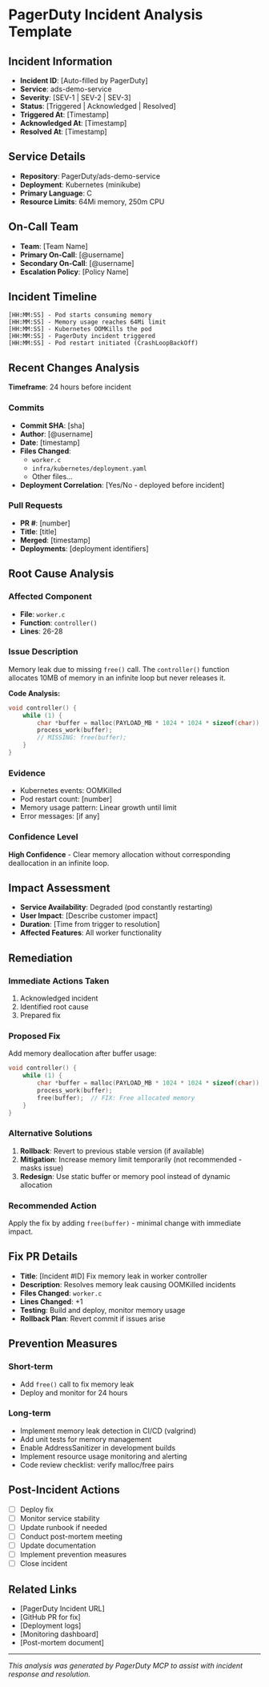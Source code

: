 # PagerDuty Incident Analysis Template

## Incident Information
- **Incident ID**: [Auto-filled by PagerDuty]
- **Service**: ads-demo-service
- **Severity**: [SEV-1 | SEV-2 | SEV-3]
- **Status**: [Triggered | Acknowledged | Resolved]
- **Triggered At**: [Timestamp]
- **Acknowledged At**: [Timestamp]
- **Resolved At**: [Timestamp]

## Service Details
- **Repository**: PagerDuty/ads-demo-service
- **Deployment**: Kubernetes (minikube)
- **Primary Language**: C
- **Resource Limits**: 64Mi memory, 250m CPU

## On-Call Team
- **Team**: [Team Name]
- **Primary On-Call**: [@username]
- **Secondary On-Call**: [@username]
- **Escalation Policy**: [Policy Name]

## Incident Timeline
```
[HH:MM:SS] - Pod starts consuming memory
[HH:MM:SS] - Memory usage reaches 64Mi limit
[HH:MM:SS] - Kubernetes OOMKills the pod
[HH:MM:SS] - PagerDuty incident triggered
[HH:MM:SS] - Pod restart initiated (CrashLoopBackOff)
```

## Recent Changes Analysis
**Timeframe**: 24 hours before incident

### Commits
- **Commit SHA**: [sha]
- **Author**: [@username]
- **Date**: [timestamp]
- **Files Changed**: 
  - `worker.c`
  - `infra/kubernetes/deployment.yaml`
  - Other files...
- **Deployment Correlation**: [Yes/No - deployed before incident]

### Pull Requests
- **PR #**: [number]
- **Title**: [title]
- **Merged**: [timestamp]
- **Deployments**: [deployment identifiers]

## Root Cause Analysis

### Affected Component
- **File**: `worker.c`
- **Function**: `controller()`
- **Lines**: 26-28

### Issue Description
Memory leak due to missing `free()` call. The `controller()` function allocates 10MB of memory in an infinite loop but never releases it.

**Code Analysis:**
```c
void controller() {
    while (1) {
        char *buffer = malloc(PAYLOAD_MB * 1024 * 1024 * sizeof(char));  // Line 26
        process_work(buffer);                                             // Line 27
        // MISSING: free(buffer);                                         // Should be here!
    }
}
```

### Evidence
- Kubernetes events: OOMKilled
- Pod restart count: [number]
- Memory usage pattern: Linear growth until limit
- Error messages: [if any]

### Confidence Level
**High Confidence** - Clear memory allocation without corresponding deallocation in an infinite loop.

## Impact Assessment
- **Service Availability**: Degraded (pod constantly restarting)
- **User Impact**: [Describe customer impact]
- **Duration**: [Time from trigger to resolution]
- **Affected Features**: All worker functionality

## Remediation

### Immediate Actions Taken
1. Acknowledged incident
2. Identified root cause
3. Prepared fix

### Proposed Fix
Add memory deallocation after buffer usage:

```c
void controller() {
    while (1) {
        char *buffer = malloc(PAYLOAD_MB * 1024 * 1024 * sizeof(char));
        process_work(buffer);
        free(buffer);  // FIX: Free allocated memory
    }
}
```

### Alternative Solutions
1. **Rollback**: Revert to previous stable version (if available)
2. **Mitigation**: Increase memory limit temporarily (not recommended - masks issue)
3. **Redesign**: Use static buffer or memory pool instead of dynamic allocation

### Recommended Action
Apply the fix by adding `free(buffer)` - minimal change with immediate impact.

## Fix PR Details
- **Title**: [Incident #ID] Fix memory leak in worker controller
- **Description**: Resolves memory leak causing OOMKilled incidents
- **Files Changed**: `worker.c`
- **Lines Changed**: +1
- **Testing**: Build and deploy, monitor memory usage
- **Rollback Plan**: Revert commit if issues arise

## Prevention Measures

### Short-term
- Add `free()` call to fix memory leak
- Deploy and monitor for 24 hours

### Long-term
- Implement memory leak detection in CI/CD (valgrind)
- Add unit tests for memory management
- Enable AddressSanitizer in development builds
- Implement resource usage monitoring and alerting
- Code review checklist: verify malloc/free pairs

## Post-Incident Actions
- [ ] Deploy fix
- [ ] Monitor service stability
- [ ] Update runbook if needed
- [ ] Conduct post-mortem meeting
- [ ] Update documentation
- [ ] Implement prevention measures
- [ ] Close incident

## Related Links
- [PagerDuty Incident URL]
- [GitHub PR for fix]
- [Deployment logs]
- [Monitoring dashboard]
- [Post-mortem document]

---
*This analysis was generated by PagerDuty MCP to assist with incident response and resolution.*
